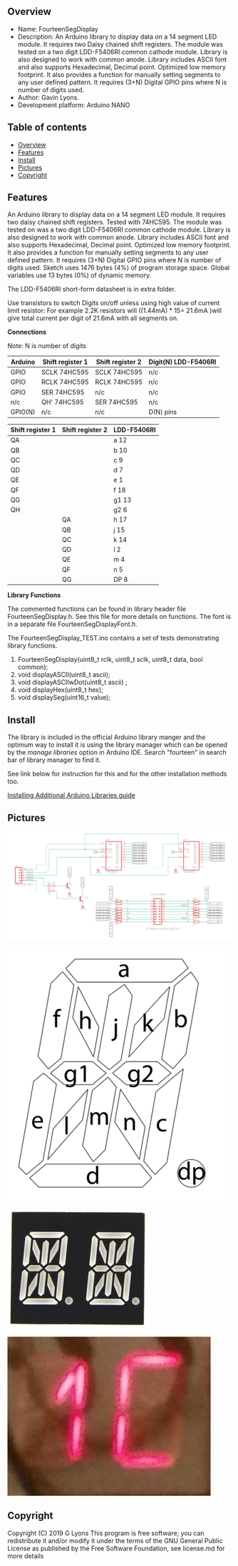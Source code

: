 

Overview
--------------------------------------------
* Name: FourteenSegDisplay
* Description: An Arduino library to display data on a 14 segment LED module.
It requires two Daisy chained shift registers.
The module was tested on a two digit LDD-F5406RI common cathode module.
Library is also designed to work with common anode.
Library includes ASCII font and also supports Hexadecimal, Decimal point.
Optimized low memory footprint. It also provides a function for manually setting
segments to any user defined pattern. It requires (3+N) Digital GPIO pins where 
N is number of digits used. 
* Author: Gavin Lyons.
* Development platform: Arduino NANO


Table of contents
---------------------------

  * [Overview](#overview)
  * [Features](#features)
  * [Install](#install)
  * [Pictures](#pictures)
  * [Copyright](#copyright)

Features
----------------------

An Arduino library to display data on a 14 segment LED module.
It requires two daisy chained shift registers.
Tested with 74HC595.
The module was tested on was a two digit LDD-F5406RI common cathode module.
Library is also designed to work with common anode.
Library includes ASCII font and also supports Hexadecimal, Decimal point.
Optimized low memory footprint. It also provides a function for manually setting
segments to any user defined pattern. It requires (3+N) Digital GPIO pins where 
N is number of digits used. 
Sketch uses 1476 bytes (4%) of program storage space. 
Global variables use 13 bytes (0%) of dynamic memory.

The LDD-F5406RI short-form datasheet is in extra folder.

Use transistors to switch Digits on/off unless using high value of 
current limit resistor: For example 2.2K resistors will ((1.44mA) * 15= 21.6mA )will 
give total current per digit of 21.6mA with all segments on. 



**Connections**

Note: N is number of digits

| Arduino |  Shift register 1 | Shift register 2 | Digit(N) LDD-F5406RI |
| --- | --- | --- | --- |
| GPIO | SCLK 74HC595 | SCLK 74HC595| n/c |
| GPIO | RCLK 74HC595 | RCLK 74HC595| n/c |
| GPIO | SER 74HC595 | n/c |  n/c |
| n/c | QH' 74HC595 | SER 74HC595 | n/c |
| GPIO(N) | n/c |  n/c | D(N) pins |

| Shift register 1 | Shift register 2 | LDD-F5406RI |
| --- | --- | --- |
| QA |  | a 12 |
| QB |  | b 10 |
| QC |  | c 9 |
| QD |  | d 7 |
| QE |  | e 1 |
| QF |  | f 18 |
| QG |  | g1 13 |
| QH |  |  g2 6 |
|    | QA | h 17 |
|    | QB | j 15 |
|    | QC | k 14 |
|    | QD | l 2  |
|    | QE | m 4 |
|    | QF | n 5 |
|    | QG | DP 8 |


**Library Functions**

The commented functions can be found in library header file FourteenSegDisplay.h.
See this file for more details on functions.
The font is in a separate file FourteenSegDisplayFont.h.

The FourteenSegDisplay_TEST.ino contains a set of tests demonstrating library functions.

1. FourteenSegDisplay(uint8_t rclk, uint8_t sclk, uint8_t data, bool common);
2. void displayASCII(uint8_t ascii); 
3. void displayASCIIwDot(uint8_t ascii) ;
4. void displayHex(uint8_t hex);
5. void displaySeg(uint16_t value);

Install
-----------------------

The library is included in the official Arduino library manger and the optimum way to install it 
is using the library manager which can be opened by the *manage libraries* option in Arduino IDE. 
Search "fourteen" in search bar of library manager to find it.

See link below for instruction for this and for the other installation methods too.

[Installing Additional Arduino Libraries guide](https://www.arduino.cc/en/Guide/Libraries)


Pictures
------------------------------

![ sch ](https://github.com/gavinlyonsrepo/FourteenSegDisplay/blob/master/extra/image/14seg1.png)

![ layout ](https://github.com/gavinlyonsrepo/FourteenSegDisplay/blob/master/extra/image/14seg2.png)

![ module ](https://github.com/gavinlyonsrepo/FourteenSegDisplay/blob/master/extra/image/14seg4.jpg)

![ working ](https://github.com/gavinlyonsrepo/FourteenSegDisplay/blob/master/extra/image/14seg3.jpg)


Copyright
------------------------

Copyright (C) 2019 G Lyons This program is free software; you can redistribute it and/or modify it under the terms of the GNU General Public License as published by the Free Software Foundation, see license.md for more details

